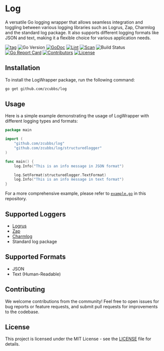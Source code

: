 # Log

A versatile Go logging wrapper that allows seamless integration and toggling between various logging libraries such as Logrus, Zap, Charmlog and the standard log package. It also supports different logging formats like JSON and text, making it a flexible choice for various application needs.

[![tag](https://img.shields.io/github/tag/zcubbs/logwrapper)](https://github.com/zcubbs/logwrapper/releases)
![Go Version](https://img.shields.io/badge/Go-%3E%3D%201.21-%23007d9c)
[![GoDoc](https://godoc.org/github.com/zcubbs/logwrapper?status.svg)](https://pkg.go.dev/github.com/zcubbs/logwrapper)
[![Lint](https://github.com/zcubbs/logwrapper/actions/workflows/lint.yaml/badge.svg)](https://github.com/zcubbs/logwrapper/actions/workflows/lint.yaml)
[![Scan](https://github.com/zcubbs/logwrapper/actions/workflows/scan.yaml/badge.svg?branch=main)](https://github.com/zcubbs/logwrapper/actions/workflows/scan.yaml)
![Build Status](https://github.com/zcubbs/logwrapper/actions/workflows/test.yaml/badge.svg)
[![Go Report Card](https://goreportcard.com/badge/github.com/zcubbs/logwrapper)](https://goreportcard.com/report/github.com/zcubbs/logwrapper)
[![Contributors](https://img.shields.io/github/contributors/zcubbs/logwrapper)](https://github.com/zcubbs/logwrapper/graphs/contributors)
[![License](https://img.shields.io/github/license/zcubbs/logwrapper.svg)](./LICENSE)

## Installation

To install the LogWrapper package, run the following command:

```bash
go get github.com/zcubbs/log
```

## Usage

Here is a simple example demonstrating the usage of LogWrapper with different logging types and formats:

```go
package main

import (
    "github.com/zcubbs/log"
    "github.com/zcubbs/log/structuredlogger"
)

func main() {
    log.Info("This is an info message in JSON format")

    log.SetFormat(structuredlogger.TextFormat)
    log.Info("This is an info message in text format")
}
```

For a more comprehensive example, please refer to [`example.go`](./examples/example.go) in this repository.

## Supported Loggers

- [Logrus](https://github.com/sirupsen/logrus)
- [Zap](https://github.com/uber-go/zap)
- [Charmlog](https://github.com/charmbracelet/log)
- Standard log package

## Supported Formats

- JSON
- Text (Human-Readable)

## Contributing

We welcome contributions from the community! Feel free to open issues for bug reports or feature requests, and submit pull requests for improvements to the codebase.

## License

This project is licensed under the MIT License - see the [LICENSE](LICENSE) file for details.
